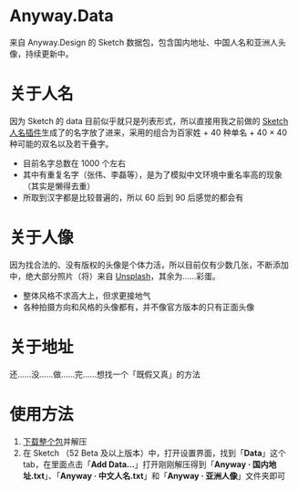# Anyway.Data
来自 Anyway.Design 的 Sketch 数据包，包含国内地址、中国人名和亚洲人头像，持续更新中。

# 关于人名
因为 Sketch 的 data 目前似乎就只是列表形式，所以直接用我之前做的 [Sketch 人名插件](https://github.com/JJYing/Fake-Chinese-Name-for-Sketch)生成了的名字放了进来，采用的组合为百家姓 + 40 种单名 + 40 × 40 种可能的双名以及若干叠字。
* 目前名字总数在 1000 个左右
* 其中有重复名字（张伟、李磊等），是为了模拟中文环境中重名率高的现象（其实是懒得去重）
* 所取到汉字都是比较普遍的，所以 60 后到 90 后感觉的都会有

# 关于人像
因为找合法的、没有版权的头像是个体力活，所以目前仅有少数几张，不断添加中，绝大部分照片（将）来自 [Unsplash](http://unsplash.com)，其余为……彩蛋。
* 整体风格不求高大上，但求更接地气
* 各种拍摄方向和风格的头像都有，并不像官方版本的只有正面头像

# 关于地址
还……没……做……完……想找一个「既假又真」的方法

# 使用方法
1. [下载整个包](https://github.com/Anyway-Design/Anyway.Data/archive/master.zip)并解压
2. 在 Sketch （52 Beta 及以上版本）中，打开设置界面，找到「**Data**」这个 tab，在里面点击「**Add Data…**」打开刚刚解压得到「**Anyway · 国内地址.txt**」、「**Anyway · 中文人名.txt**」和「**Anyway · 亚洲人像**」文件夹即可
